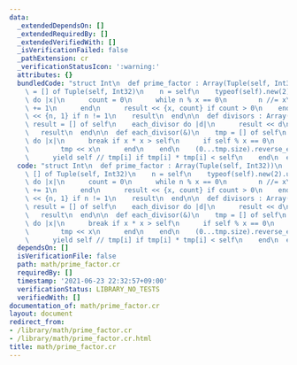 ```yaml
---
data:
  _extendedDependsOn: []
  _extendedRequiredBy: []
  _extendedVerifiedWith: []
  _isVerificationFailed: false
  _pathExtension: cr
  _verificationStatusIcon: ':warning:'
  attributes: {}
  bundledCode: "struct Int\n  def prime_factor : Array(Tuple(self, Int32))\n    result\
    \ = [] of Tuple(self, Int32)\n    n = self\n    typeof(self).new(2).upto(Math.sqrt(self).ceil)\
    \ do |x|\n      count = 0\n      while n % x == 0\n        n //= x\n        count\
    \ += 1\n      end\n      result << {x, count} if count > 0\n    end\n    result\
    \ << {n, 1} if n != 1\n    result\n  end\n\n  def divisors : Array(self)\n   \
    \ result = [] of self\n    each_divisor do |d|\n      result << d\n    end\n \
    \   result\n  end\n\n  def each_divisor(&)\n    tmp = [] of self\n    typeof(self).new(1).upto(self)\
    \ do |x|\n      break if x * x > self\n      if self % x == 0\n        yield x\n\
    \        tmp << x\n      end\n    end\n    (0...tmp.size).reverse_each do |i|\n\
    \      yield self // tmp[i] if tmp[i] * tmp[i] < self\n    end\n  end\nend\n"
  code: "struct Int\n  def prime_factor : Array(Tuple(self, Int32))\n    result =\
    \ [] of Tuple(self, Int32)\n    n = self\n    typeof(self).new(2).upto(Math.sqrt(self).ceil)\
    \ do |x|\n      count = 0\n      while n % x == 0\n        n //= x\n        count\
    \ += 1\n      end\n      result << {x, count} if count > 0\n    end\n    result\
    \ << {n, 1} if n != 1\n    result\n  end\n\n  def divisors : Array(self)\n   \
    \ result = [] of self\n    each_divisor do |d|\n      result << d\n    end\n \
    \   result\n  end\n\n  def each_divisor(&)\n    tmp = [] of self\n    typeof(self).new(1).upto(self)\
    \ do |x|\n      break if x * x > self\n      if self % x == 0\n        yield x\n\
    \        tmp << x\n      end\n    end\n    (0...tmp.size).reverse_each do |i|\n\
    \      yield self // tmp[i] if tmp[i] * tmp[i] < self\n    end\n  end\nend\n"
  dependsOn: []
  isVerificationFile: false
  path: math/prime_factor.cr
  requiredBy: []
  timestamp: '2021-06-23 22:32:57+09:00'
  verificationStatus: LIBRARY_NO_TESTS
  verifiedWith: []
documentation_of: math/prime_factor.cr
layout: document
redirect_from:
- /library/math/prime_factor.cr
- /library/math/prime_factor.cr.html
title: math/prime_factor.cr
---
```

